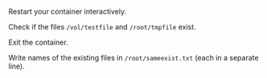 Restart your container interactively.

Check if the files `/vol/testfile` and `/root/tmpfile` exist.

Exit the container.

Write names of the existing files in `/root/sameexist.txt` (each in a separate line).